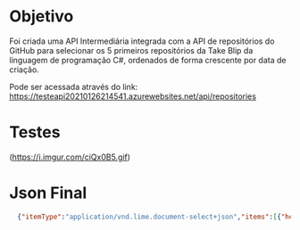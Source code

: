 # Objetivo

Foi criada uma API Intermediária integrada com a API de repositórios do GitHub para selecionar os 5 primeiros repositórios da Take Blip da linguagem de programação C#, ordenados de forma crescente por data de criação.

Pode ser acessada através do link: https://testeapi20210126214541.azurewebsites.net/api/repositories

# Testes

(https://i.imgur.com/ciQx0B5.gif)

# Json Final

```json
  {"itemType":"application/vnd.lime.document-select+json","items":[{"header":{"type":"application/vnd.lime.media-link+json","value":{"title":"takenet/library.data","text":"Provides a simple abstraction for implementing the repository and unit of work patterns for data-enabled applications","type":"image/jpeg","uri":"https://avatars.githubusercontent.com/u/4369522?v=4"}}},{"header":{"type":"application/vnd.lime.media-link+json","value":{"title":"takenet/library.logging","text":"Provides a simple logging interface for applications and some basic implementations of this interface","type":"image/jpeg","uri":"https://avatars.githubusercontent.com/u/4369522?v=4"}}},{"header":{"type":"application/vnd.lime.media-link+json","value":{"title":"takenet/libphonenumber-csharp","text":"Forking original c# port","type":"image/jpeg","uri":"https://avatars.githubusercontent.com/u/4369522?v=4"}}},{"header":{"type":"application/vnd.lime.media-link+json","value":{"title":"takenet/Takenet.Radar","text":"Radar de tecnologias takenet","type":"image/jpeg","uri":"https://avatars.githubusercontent.com/u/4369522?v=4"}}},{"header":{"type":"application/vnd.lime.media-link+json","value":{"title":"takenet/Takenet.ScoreSystem","text":"Takenet score system","type":"image/jpeg","uri":"https://avatars.githubusercontent.com/u/4369522?v=4"}}}]}```
